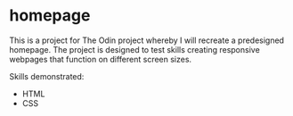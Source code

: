 # homepage

This is a project for The Odin project whereby I will recreate a predesigned homepage. The project is designed to test skills creating responsive webpages that function on different screen sizes.

Skills demonstrated:
 - HTML
 - CSS
